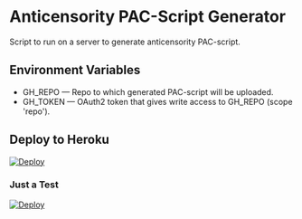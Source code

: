 # Anticensority PAC-Script Generator

Script to run on a server to generate anticensority PAC-script.

## Environment Variables

* GH_REPO — Repo to which generated PAC-script will be uploaded.
* GH_TOKEN — OAuth2 token that gives write access to GH_REPO (scope 'repo').

## Deploy to Heroku

[![Deploy](https://www.herokucdn.com/deploy/button.svg)](https://heroku.com/deploy?template=https://github.com/anticensority/pac-script-generator/tree/production)

### Just a Test

[![Deploy](https://www.herokucdn.com/deploy/button.svg)](https://heroku.com/deploy)
